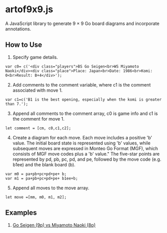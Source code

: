 # artof9x9.js
A JavaScript library to generate 9 &times; 9 Go board diagrams and incorporate annotations.

## How to Use
1. Specify game details.
```
var c0= c('<div class="players">BS Go Seigen<br>WS Miyamoto Naoki</div><div class="place">Place: Japan<br>Date: 1986<br>Komi: 0<br>Result: B+4</div>');
```
2. Add comments to the comment variable, where c1 is the comment associated with move 1.
```
var c1=c('B1 is the best opening, especially when the komi is greater than 7.');
```
3. Append all comments to the comment array, c0 is game info and c1 is the comment for move 1.
```
let comment = [cm, c0,c1,c2];
```
4. Create a diagram for each move. Each move includes a positive 'b' value. The initial board state is represented using 'b' values, while subsequent moves are expressed in Monteo Go Format (MGF), which consists of MGF move codes plus a 'b' value." The five-star points are represented by pd, pb, pc, pd, and pe, followed by the move code (e.g. b1ee) and the blank board (b).


```
var m0 = pa+pb+pc+pd+pe+ b;
var m1 = pa+pb+pc+pd+pe+ b1ee+b;
```
5. Append all moves to the move array.
```
let move =[mm, m0, m1, m2];
```
## Examples
1. [Go Seigen (9p) vs Miyamoto Naoki (8p)](https://kietpawpan.github.io/artof9x9/)
